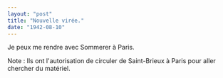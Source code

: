 ```yaml
---
layout: "post"
title: "Nouvelle virée."
date: "1942-08-10"
---
```


Je peux me rendre avec Sommerer à Paris.


<div class="histoire"></div>

<div class="commentaire">Note : Ils ont l'autorisation de circuler de Saint-Brieux à Paris pour aller chercher du matériel. </div>